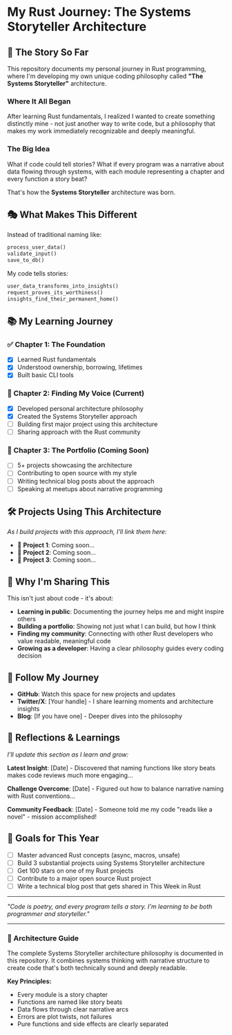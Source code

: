 # My Rust Journey: The Systems Storyteller Architecture

## 🚀 The Story So Far

This repository documents my personal journey in Rust programming, where I'm developing my own unique coding philosophy called **"The Systems Storyteller"** architecture.

### Where It All Began
After learning Rust fundamentals, I realized I wanted to create something distinctly mine - not just another way to write code, but a philosophy that makes my work immediately recognizable and deeply meaningful.

### The Big Idea
What if code could tell stories? What if every program was a narrative about data flowing through systems, with each module representing a chapter and every function a story beat?

That's how the **Systems Storyteller** architecture was born.

## 🎭 What Makes This Different

Instead of traditional naming like:
```rust
process_user_data()
validate_input() 
save_to_db()
```

My code tells stories:
```rust
user_data_transforms_into_insights()
request_proves_its_worthiness()
insights_find_their_permanent_home()
```

## 📚 My Learning Journey

### ✅ Chapter 1: The Foundation
- [x] Learned Rust fundamentals
- [x] Understood ownership, borrowing, lifetimes
- [x] Built basic CLI tools

### 🚧 Chapter 2: Finding My Voice (Current)
- [x] Developed personal architecture philosophy
- [x] Created the Systems Storyteller approach
- [ ] Building first major project using this architecture
- [ ] Sharing approach with the Rust community

### 🔮 Chapter 3: The Portfolio (Coming Soon)
- [ ] 5+ projects showcasing the architecture
- [ ] Contributing to open source with my style
- [ ] Writing technical blog posts about the approach
- [ ] Speaking at meetups about narrative programming

## 🛠️ Projects Using This Architecture

*As I build projects with this approach, I'll link them here:*

- 🚧 **Project 1**: Coming soon...
- 🚧 **Project 2**: Coming soon...
- 🚧 **Project 3**: Coming soon...

## 🌱 Why I'm Sharing This

This isn't just about code - it's about:
- **Learning in public**: Documenting the journey helps me and might inspire others
- **Building a portfolio**: Showing not just what I can build, but how I think
- **Finding my community**: Connecting with other Rust developers who value readable, meaningful code
- **Growing as a developer**: Having a clear philosophy guides every coding decision

## 🤝 Follow My Journey

- **GitHub**: Watch this space for new projects and updates
- **Twitter/X**: [Your handle] - I share learning moments and architecture insights
- **Blog**: [If you have one] - Deeper dives into the philosophy

## 💭 Reflections & Learnings

*I'll update this section as I learn and grow:*

**Latest Insight**: [Date] - Discovered that naming functions like story beats makes code reviews much more engaging...

**Challenge Overcome**: [Date] - Figured out how to balance narrative naming with Rust conventions...

**Community Feedback**: [Date] - Someone told me my code "reads like a novel" - mission accomplished!

## 🎯 Goals for This Year

- [ ] Master advanced Rust concepts (async, macros, unsafe)
- [ ] Build 3 substantial projects using Systems Storyteller architecture
- [ ] Get 100 stars on one of my Rust projects
- [ ] Contribute to a major open source Rust project
- [ ] Write a technical blog post that gets shared in This Week in Rust

---

*"Code is poetry, and every program tells a story. I'm learning to be both programmer and storyteller."*

---

### 📖 Architecture Guide

The complete Systems Storyteller architecture philosophy is documented in this repository. It combines systems thinking with narrative structure to create code that's both technically sound and deeply readable.

**Key Principles:**
- Every module is a story chapter
- Functions are named like story beats
- Data flows through clear narrative arcs
- Errors are plot twists, not failures
- Pure functions and side effects are clearly separated
